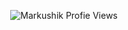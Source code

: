 <p align="center"> <img src="https://komarev.com/ghpvc/?username=Markushik&label=Views&color=orange&style=flat-square" alt="Markushik Profie Views" /> </p>
